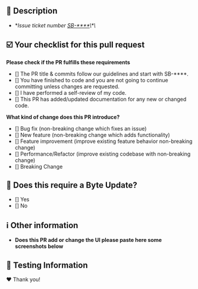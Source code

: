 ## :memo: Description

<!-- please change **** with your Jira number-->

- **Issue ticket number [SB-\*\***](https://superbyteteam.atlassian.net/browse/SB-****)\*\*
<!-- Please describe your pull request.-->

## :ballot_box_with_check: Your checklist for this pull request

**Please check if the PR fulfills these requirements**

<!-- Please add an X inside of the relevant options.-->

<!-- Please delete options that are not relevant.-->

- [] The PR title & commits follow our guidelines and start with SB-\*\*\*\*.
- [] You have finished to code and you are not going to continue committing unless changes are requested.
- [] I have performed a self-review of my code.
- [] This PR has added/updated documentation for any new or changed code.

**What kind of change does this PR introduce?**

<!-- Please delete options that are not relevant.-->

- [] Bug fix (non-breaking change which fixes an issue)
- [] New feature (non-breaking change which adds functionality)
- [] Feature improvement (improve existing feature behavior non-breaking change)
- [] Performance/Refactor (improve existing codebase with non-breaking change)
- [] Breaking Change

<!-- If this introduces a breaking change, please describe the impact and migration path for existing applications below. -->

## :mechanical_arm: Does this require a Byte Update?

- [] Yes
- [] No
  <!-- If Yes, please link to the PR on byte. -->
  <!-- EXAMPLE => https://github.com/cogitorteam/byte/pull/125. -->
  <!-- If Yes, please name the version it needs or if needs to be released before this can get merged. -->

## :information_source: Other information

<!-- Any other information that is important to this PR such as screenshots of how the component looks before and after the change. -->

- **Does this PR add or change the UI please paste here some screenshots below**
<!-- to add new screenshots just drag and drop here your screenshots. -->

## :test_tube: Testing Information

  <!-- Any information that is important to the Support Team such as possible new extra modules that need to be tested or could suffer changes in their behavior. -->

:heart: Thank you!
